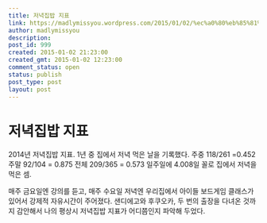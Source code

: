 ```yaml
---
title: 저녁집밥 지표
link: https://madlymissyou.wordpress.com/2015/01/02/%ec%a0%80%eb%85%81%ec%a7%91%eb%b0%a5-%ec%a7%80%ed%91%9c/
author: madlymissyou
description: 
post_id: 999
created: 2015-01-02 21:23:00
created_gmt: 2015-01-02 12:23:00
comment_status: open
status: publish
post_type: post
layout: post
---
```


# 저녁집밥 지표

2014년 저녁집밥 지표. 1년 중 집에서 저녁 먹은 날을 기록했다. 주중 118/261 =0.452 주말 92/104 = 0.875 전체 209/365 = 0.573 일주일에 4.008일 꼴로 집에서 저녁을 먹은 셈.

매주 금요일엔 강의를 듣고, 매주 수요일 저녁엔 우리집에서 아이들 보드게임 클래스가 있어서 강제적 자유시간이 주어졌다. 샌디에고와 후쿠오카, 두 번의 출장을 다녀온 것까지 감안해서 나의 평상시 저녁집밥 지표가 어디쯤인지 파악해 두었다.